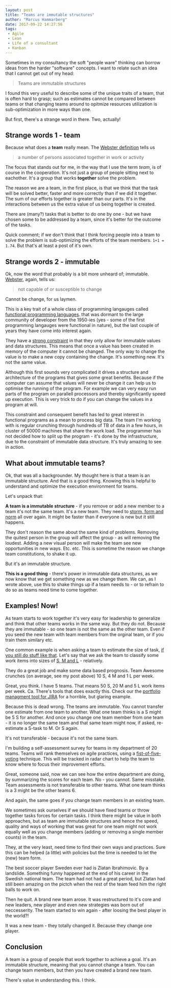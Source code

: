 ```yaml
---
layout: post
title: "Teams are immutable structures"
author: "Marcus Hammarberg"
date: 2017-09-22 14:27:56
tags:
 - Agile
 - Lean
 - Life of a consultant
 - Kanban
---
```


Sometimes in my consultancy the soft "people ware" thinking can borrow ideas from the harder "software" concepts. I want to relate such an idea that I cannot get out of my head: 

> Teams are immutable structures

I found this very useful to describe some of the unique traits of a team, that is often hard to grasp; such as estimates cannot be compared between teams or that changing  teams around to opitmize resources utilization is sub-optimization in more ways than one. 

But first, there's a strange word in there. Two, actually!

<a name='more'></a>

## Strange words 1 - team

Because what does a **team** really mean. The [Webster definition](https://www.merriam-webster.com/dictionary/team) tells us

> a number of persons associated together in work or activity

The focus that stands out for me, in the way that I use the term *team*, is of course in the cooperation. It's not just a group of people sitting next to eachother. It's a group that works **together** solve the problem. 

The reason we are a team, in the first place, is that we think that the task will be solved better, faster and more correctly than if we did it together. The sum of our efforts together is greater than our parts. It's in the interactions between us the extra value of us being together is created.

There are (many?) tasks that is better to do one by one - but we have chosen some to be addressed by a team, since it's better for the outcome of the tasks. 

Quick comment; if we don't think that I think forcing people into a team to solve the problem is sub-optimizing the efforts of the team members. `1+1 = 1.74`. But that's at least a post of it's own.

## Strange words 2 - immutable

Ok, now the word that probably is a bit more unheard of; immutable. [Webster](https://www.merriam-webster.com/dictionary/immutable), again, tells us:

> not capable of or susceptible to change

Cannot be change, for us laymen. 

This is a key trait of a whole class of programming langauges called [functional programming languages](https://en.wikipedia.org/wiki/Functional_programming?oldformat=true). that was dormant to the large community of developer from the 1950-ies (yes - some of the first programming langauges were functional in nature), but the last couple of years they have come into interest again. 

They have a [strong constraint](http://www.marcusoft.net/2013/01/on-constraints.html) in that they only allow for immutable values and data structures. This means that once a value has been created in memory of the computer it cannot be changed. The only way to change the value is to make a new copy containing the change. It's something new. It's not the same value. 

Although this first sounds very complicated it drives a structure and architecture of the programs that gives some great benefits. Because if the computer can assume that values will never be change it can help us to optimise the running of the program. For example we can very easy run parts of the program on parallell processors and thereby significantly speed up execution. This is very trick to do if you can change the values in a program at will. 

This constraint and consequent benefit has led to great interest in functional programs as a mean to process big data. The team I'm working with is regular crunching through hundreds of TB of data in a few hours, in cluster of 50000 machines that share the work load. The programmer has not decided how to split up the program - it's done by the infrastructure, due to the constraint of immutable data structure. It's truly amazing to see in action.

## What about immutable teams? 

Ok, that was all a backgrounder. My thought here is that a team is an immutable structure. And that is a good thing. Knowing this is helpful to understand and optimize the execution environment for teams. 

Let's unpack that: 

**A team is a immutable structure** - if you remove or add a new member to a team it's not the same team. It's a new team. They need to [storm, form and norm](https://www.wikiwand.com/en/Tuckman%27s_stages_of_group_development) all over again. It might be faster than if everyone is new but it still happens. 

They don't reason the same about the same kind of problems. Removing the quitest person in the group will affect the group - as will removing the loudest. Adding a new visual person will make the team see new opportunities in new ways. Etc. etc. This is sometime the reason we change team constitutions, to shake it up. 

But it's an immutable structure. 

**This is a good thing** - there's power in immutable data structures, as we now know that we get something new as we change them. We can, as I wrote above, use this to shake things up if a team needs to - or to refrain to do so as teams need time to come together. 

## Examples! Now!

As team starts to work together it's very easy for leadership to generalize and think that other teams works in the same way. But they do not. Because they are immutable - so one team is not the same as the other team. Even if you seed the new team with team members from the orginal team, or if you train them similary etc. 

One common example is when asking a team to estimate the size of task, [if you still do stuff like that](http://www.marcusoft.net/2015/10/review-noestimates-the-book.html). Let's say that we ask the team to classify some work items into sizes of [S, M and L](http://www.marcusoft.net/2016/03/sml-estimates-dont-start-from-days.html) - relatively. 

They do a great job and make some data based prognosis. Team Awesome crunches (on average, see my post above) 10 S, 4 M and 1 L per week. 

Great, you think. I have 5 teams. That means 50 S, 20 M and 5 L work items per week. Ca. There's tools that does exactly this. Check our the [portfolio managment tool for JIRA](https://www.atlassian.com/software/jira/portfolio) for a horrible, but glaring example. 

Because this is dead wrong. The teams are immutable. You cannot transfer one estimate from one team to another. What one team thinks is a S might be 5 S for another. And once you change one team member from one team - it is no longer the same team and that same team might now, if asked, re-estimate a S-task to M. Or S again. 

It's not transferable - because it's not the same team. 



I'm building a self-assessment survey for teams in my department of 20 teams. Teams will rank themselves on agile practices, using a [fist-of-five-voting](https://medium.com/101ideasforagileteams/fist-of-five-1dbaffa1e68d) technique. This will be tracked in radar chart to help the team to know where to focus their improvement efforts. 

Great, someone said, now we can see how the entire department are doing, by summarizing the scores for each team. No - you cannot. Same misstake. Team assessments is not transferable to other teams. What one team thinks is a 3 might be the other teams 6. 

And again, the same goes if you change team members in an existing team. 



We sometimes ask ourselves if we should have fixed teams or throw together tasks forces for certain tasks. I think there might be value in both approaches, but as team are immutable structures and hence the speed, quality and ways of working that was great for one team might not work equally well as you change members (adding or removing a single member counts) in the team. 

They, at the very least, need time to find their own ways and practices. Sure this can be helped (a little) with policies but the time is needed to let the (new) team form. 



The best soccer player Sweden ever had is Zlatan Ibrahimovic. By a landslide. Something funny happened at the end of his career in the Swedish national team. The team had not had a great period, but Zlatan had still been amazing on the pictch when the rest of the team feed him the right balls to work on. 

Then he quit. A brand new team arose. It was restructured to it's core and new leaders, new player and even new strategies was born out of neccesserity. The team started to win again - after loosing the best player in the world?!

It was a new team - they totally changed it. Because they change one player.

## Conclusion

A team is a group of people that work together to achieve a goal. It's an immutable structure, meaning that you cannot change a team. You can change team members, but then you have created a brand new team. 

There's value in understanding this. I think.